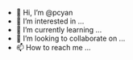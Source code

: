 - 👋 Hi, I’m @pcyan
- 👀 I’m interested in ...
- 🌱 I’m currently learning ...
- 💞️ I’m looking to collaborate on ...
- 📫 How to reach me ...

<!---
pcyan/pcyan is a ✨ special ✨ repository because its `README.md` (this file) appears on your GitHub profile.
You can click the Preview link to take a look at your changes.
--->
